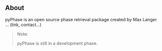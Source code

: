 ## About
pyPhase is an open source phase retrieval package created by Max Langer ... (link, contact...)


>Note:
>
>pyPhase is still in a development phase.